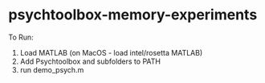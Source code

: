 # psychtoolbox-memory-experiments

To Run:
1. Load MATLAB (on MacOS - load intel/rosetta MATLAB)
2. Add Psychtoolbox and subfolders to PATH
3. run demo_psych.m
